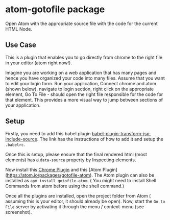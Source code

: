 # atom-gotofile package

Open Atom with the appropriate source file with the code for the current HTML Node.

## Use Case

This is a plugin that enables you to go directly from chrome to the right file
in your editor (atom right now!).

Imagine you are working on a web application that has many pages and hence you have
organized your code into many files. Assume that you want to edit your login form.
Run your application, Connect chrome and atom (shown below), navigate
to login section, right click on the appropriate element, Go To File - should open
the right file responsible for the code for that element. This provides a more visual way
to jump between sections of your application.

## Setup

Firstly, you need to add this babel plugin [babel-plugin-transform-jsx-include-source](https://github.com/ganarajpr/babel-plugin-transform-jsx-include-source). The link has the instructions of how to add it and setup the `.babelrc`.

Once this is setup, please ensure that the final rendered html (most elements)
 has a `data-source` property by Inspecting elements.

Now install this [Chrome Plugin](https://chrome.google.com/webstore/detail/gotofile/dailfineomdkebihodfameiejgbnglil) and this [Atom Plugin] (https://atom.io/packages/gotofile-atom). The Atom plugin can also be installed as `apm install gotofile-atom`. ( You might need to install Shell Commands from atom before using the shell command.)

Once all the plugins are installed, open the project folder from Atom ( assuming this is your editor, it should
  already be open). Now, start the `Go to File` server by activating it through the menu / context-menu (see screenshot).
